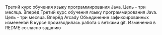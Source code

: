 Третий курс обучения языку программирования Java. Цель - три месяца. Вперёд
Третий курс обучения языку программирования Java. Цель - три месяца. Вперёд
Arcady
Объединение зафиксированных измененbй
В курсе производилась работа с ветками git.
Изменения в REDME согласно заданию